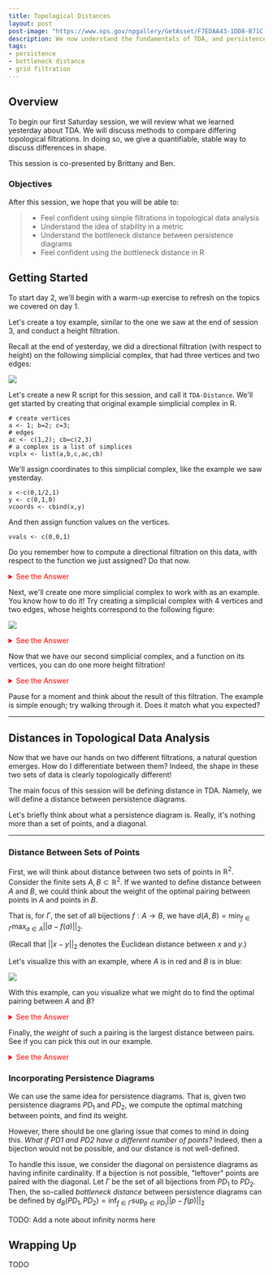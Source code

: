 ```yaml
---
title: Topological Distances
layout: post
post-image: "https://www.nps.gov/npgallery/GetAsset/F7EDAA43-1DD8-B71C-07722F94F9AAEB4C/proxy/hires?"
description: We now understand the fundamentals of TDA, and persistence diagrams. But how do we compare the results of two filtrations? This will be covered in the following tutorials.
tags:
- persistence
- bottleneck distance
- grid filtration
---
```


## Overview

To begin our first Saturday session, we will review what we learned yesterday about TDA.
We will discuss methods to compare differing topological filtrations. In doing so,
we give a quantifiable, stable way to discuss differences in shape.


This session is co-presented by Brittany and Ben.

### Objectives

After this session, we hope that you will be able to:

> - Feel confident using simple filtrations in topological data analysis
> - Understand the idea of stability in a metric
> - Understand the bottleneck distance between persistence diagrams
> - Feel confident using the bottleneck distance in R

## Getting Started

To start day 2, we'll begin with a warm-up exercise to refresh on the topics we covered on day 1.

Let's create a toy example, similar to the one we saw at the end of session 3, and conduct a height filtration.

Recall at the end of yesterday, we did a directional filtration (with respect to height) on the following simplicial complex,
that had three vertices and two edges:

![]("https://comptag.github.io/t4ds/assets/images/simp.jpg")

Let's create a new R script for this session, and call it `TDA-Distance`. We'll get started by creating that
original example simplicial complex in R.

```
# create vertices
a <- 1; b=2; c=3;
# edges
ac <- c(1,2); cb=c(2,3)
# a complex is a list of simplices
vcplx <- list(a,b,c,ac,cb)
```

We'll assign coordinates to this simplicial complex, like the example we saw yesterday.

```
x <-c(0,1/2,1)
y <- c(0,1,0)
vcoords <- cbind(x,y)
```

And then assign function values on the vertices.

```
vvals <- c(0,0,1)
```

Do you remember how to compute a directional filtration on this data, with respect to the
function we just assigned? Do that now.

<details>
<summary style="color:red">See the Answer</summary>
<br>
<pre style="background-color:lightcoral">
<code>
vfilt <- funFiltration(vvals,vcplx)
vdiag <- filtrationDiag(vfilt,maxdimension=2)
vidag$diagram
</code>
</pre>
</details>

Next, we'll create one more simplicial complex to work with as an example.
You know how to do it! Try creating a simplicial complex with 4 vertices and two edges,
whose heights correspond to the following figure:

![]("https://comptag.github.io/t4ds/assets/images/simp2.jpg")

<details>
<summary style="color:red">See the Answer</summary>
<br>
<pre style="background-color:lightcoral">
<code>
# create vertices
a <- 1; b=2; c=3; d=4
# edges
ac <- c(1,2); cb=c(2,3)
# a complex is a list of simplices
vcplx <- list(a,b,c,d,ac,cb)

vvals <- c(0,0,1,2)
</code>
</pre>
</details>

Now that we have our second simplicial complex, and a function on its vertices,
you can do one more height filtration!

<details>
<summary style="color:red">See the Answer</summary>
<br>
<pre style="background-color:lightcoral">
<code>
vfilt <- funFiltration(vvals,vcplx)
vdiag <- filtrationDiag(vfilt,maxdimension=2)
vidag$diagram
</code>
</pre>
</details>

Pause for a moment and think about the result of this filtration.
The example is simple enough; try walking through it. Does
it match what you expected?

---

## Distances in Topological Data Analysis

Now that we have our hands on two different filtrations,
a natural question emerges. How do I differentiate between them?
Indeed, the shape in these two sets of data is clearly topologically different!

The main focus of this session will be defining distance in TDA.
Namely, we will define a distance between persistence diagrams.

Let's briefly think about what a persistence diagram is.
Really, it's nothing more than a set of points, and a diagonal.

---

### Distance Between Sets of Points

First, we will think about distance between two sets of points in $\mathbb{R}^2$.
Consider the finite sets $A,B \subset \mathbb{R}^2$. If we wanted to define distance between
$A$ and $B$, we could think about the weight of the optimal pairing between points in $A$
and points in $B$.

That is, for $\Gamma$, the set of all bijections $f: A \to B$, we have
$d(A,B) = \min_{f \in \Gamma} \max_{a \in A}||a-f(a)||_2$.

(Recall that $||x-y||_2$ denotes the Euclidean distance between $x$ and $y$.)

Let's visualize this with an example, where $A$ is in red and $B$ is in blue:

![](https://comptag.github.io/t4ds/assets/images/pts.jpg)

With this example, can you visualize what we might do to find the
optimal pairing between $A$ and $B$?

<details>
<summary style="color:red">See the Answer</summary>
<br>
<pre style="background-color:lightcoral">
<img src="https://comptag.github.io/t4ds/assets/images/pts-pairs.jpg " alt="pts pairs">
</pre>
</details>

Finally, the *weight* of such a pairing is the largest distance between pairs.
See if you can pick this out in our example.

<details>
<summary style="color:red">See the Answer</summary>
<br>
<pre style="background-color:lightcoral">
<img src="https://comptag.github.io/t4ds/assets/images/pts-weight.jpg " alt="pts pairs">
</pre>
</details>


### Incorporating Persistence Diagrams

We can use the same idea for persistence diagrams.
That is, given two persistence diagrams $PD_1$ and $PD_2$,
we compute the optimal matching between points, and find its weight.

However, there should be one glaring issue that comes to mind in doing this.
*What if PD1 and PD2 have a different number of points?* Indeed, then a bijection
would not be possible, and our distance is not well-defined.

To handle this issue, we consider the diagonal on persistence diagrams
as having infinite cardinality. If a bijection is not possible, "leftover"
points are paired with the diagonal. Let $\Gamma$ be the set of all
bijections from $PD_1$ to $PD_2$. Then, the so-called *bottleneck distance*
between persistence diagrams can be defined by
$d_B(PD_1, PD_2) = \inf_{f \in \Gamma} \sup_{p \in PD_1}||p - f(p)||_{2}$

TODO: Add a note about infinity norms here

## Wrapping Up

TODO
